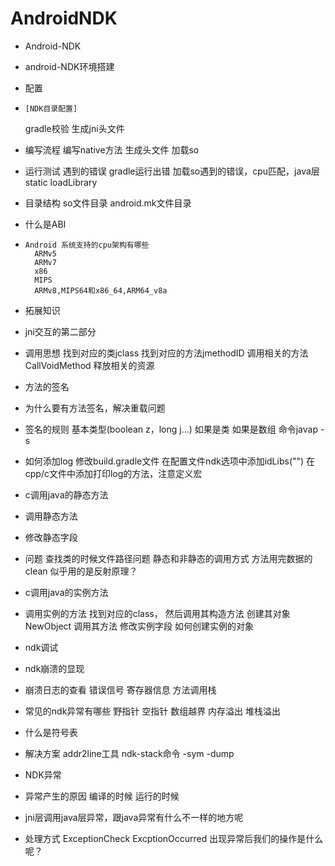 # AndroidNDK

* Android-NDK
* android-NDK环境搭建
* 配置
*     [NDK目录配置]
     gradle校验
     生成jni头文件
				
* 编写流程
     编写native方法
     生成头文件
     加载so
				
* 运行测试
     遇到的错误
     gradle运行出错
     加载so遇到的错误，cpu匹配，java层static loadLibrary

* 目录结构
     so文件目录
     android.mk文件目录

* 什么是ABI
*     Android 系统支持的cpu架构有哪些
        ARMv5
        ARMv7
        x86
        MIPS
        ARMv8,MIPS64和x86_64,ARM64_v8a
* 拓展知识

* jni交互的第二部分
* 调用思想
 	找到对应的类jclass
 	找到对应的方法jmethodID
 	调用相关的方法CallVoidMethod
 	释放相关的资源
* 方法的签名
* 	为什么要有方法签名，解决重载问题
* 	签名的规则
 	基本类型(boolean z，long j...)
 	如果是类
 	如果是数组
 	命令javap -s
* 如何添加log
 	修改build.gradle文件
 	在配置文件ndk选项中添加idLibs("")
 	在cpp/c文件中添加打印log的方法，注意定义宏
* c调用java的静态方法
* 	调用静态方法
* 	修改静态字段
* 	问题
        查找类的时候文件路径问题
 	静态和非静态的调用方式
 	方法用完数据的clean
 	似乎用的是反射原理？
* c调用java的实例方法
* 	调用实例的方法
 	   找到对应的class，
 	   然后调用其构造方法
 	   创建其对象NewObject
 	   调用其方法
           修改实例字段
           如何创建实例的对象
      
* ndk调试
* 	ndk崩溃的显现
* 	崩溃日志的查看
 		错误信号
 		寄存器信息
 		方法调用栈
* 	常见的ndk异常有哪些
 		野指针
 		空指针
 		数组越界
 		内存溢出
 		堆栈溢出
* 	什么是符号表
* 	解决方案
 		addr2line工具
		ndk-stack命令
 			-sym
 			-dump
* NDK异常
* 	异常产生的原因
 		编译的时候
 		运行的时候
* 	jni层调用java层异常，跟java异常有什么不一样的地方呢
* 	处理方式
			ExceptionCheck
			ExcptionOccurred
			出现异常后我们的操作是什么呢？
